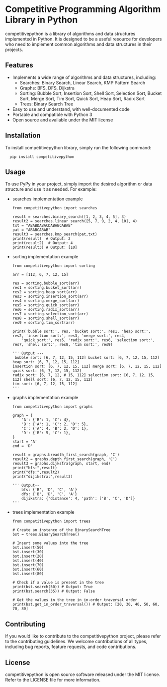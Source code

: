 # Competitive Programming Algorithm Library in Python

competitivepython is a library of algorithms and data structures implemented in Python. It is designed to be a useful resource for developers who need to implement common algorithms and data structures in their projects.

## Features

- Implements a wide range of algorithms and data structures, including:
  - Searches: Binary Search, Linear Search, KMP Pattern Search
  - Graphs: BFS, DFS, Dijkstra
  - Sorting: Bubble Sort, Insertion Sort, Shell Sort, Selection Sort, Bucket Sort, Merge Sort, Tim Sort, Quick Sort, Heap Sort, Radix Sort
  - Trees: Binary Search Tree
- Easy to use and understand, with well-documented code
- Portable and compatible with Python 3
- Open source and available under the MIT license

## Installation

To install competitivepython library, simply run the following command:

```
  pip install competitivepython
  ```

## Usage

To use PyPy in your project, simply import the desired algorithm or data structure and use it as needed. For example:

- searches implementation example
    ```
    from competitivepython import searches

    result = searches.binary_search([1, 2, 3, 4, 5], 3)
    result2 = searches.linear_search([5, 7, 9, 2, 4, 10], 4)
    txt = "ABABDABACDABABCABAB"
    pat = "ABABCABAB"
    result3 = searches.kmp_search(pat,txt)
    print(result)  # Output: 2
    print(result2)  # Output: 4
    print(result3) # Output: [10]
    ```

- sorting implementation example
    ```
    from competitivepython import sorting

    arr = [112, 6, 7, 12, 15]

    res = sorting.bubble_sort(arr)
    res1 = sorting.bucket_sort(arr)
    res2 = sorting.heap_sort(arr)
    res3 = sorting.insertion_sort(arr)
    res4 = sorting.merge_sort(arr)
    res5 = sorting.quick_sort(arr)
    res6 = sorting.radix_sort(arr)
    res7 = sorting.selection_sort(arr)
    res8 = sorting.shell_sort(arr)
    res9 = sorting.tim_sort(arr)

    print('bubble sort:', res, 'bucket sort:', res1, 'heap sort:', res2, 'insertion sort:', res3, 'merge sort:', res4,
        'quick sort:', res5, 'radix sort:', res6, 'selection sort:', res7, 'shell sort:', res8, 'tim sort:', res9)

    ''' Output --- 
     bubble sort: [6, 7, 12, 15, 112] bucket sort: [6, 7, 12, 15, 112] heap sort: [6, 7, 12, 15, 112] 
    insertion sort: [6, 7, 12, 15, 112] merge sort: [6, 7, 12, 15, 112] quick sort: [6, 7, 12, 15, 112] 
    radix sort: [6, 7, 12, # 15, 112] selection sort: [6, 7, 12, 15, 112] shell sort: [6, 7, 12, 15, 112] 
    tim sort: [6, 7, 12, 15, 112]
    '''
    ```

-  graphs implementation example
    ```
    from competitivepython import graphs

    graph = {
        'A': {'B': 1, 'C': 4},
        'B': {'A': 1, 'C': 2, 'D': 5},
        'C': {'A': 4, 'B': 2, 'D': 1},
        'D': {'B': 5, 'C': 1},
    }
    start = 'A'
    end = 'D'

    result = graphs.breadth_first_search(graph, 'C')
    result2 = graphs.depth_first_search(graph, 'C')
    result3 = graphs.dijkstra(graph, start, end)
    print("bfs:",result)
    print("dfs:",result2)
    print("dijikstra:",result3)

    ''' Output--
        bfs: {'B', 'D', 'C', 'A'}
        dfs: {'B', 'D', 'C', 'A'}
        dijikstra: {'distance': 4, 'path': ['B', 'C', 'D']}
    '''
    ```

- trees implementation example

    ```
    from competitivepython import trees

    # Create an instance of the BinarySearchTree
    bst = trees.BinarySearchTree()

    # Insert some values into the tree
    bst.insert(50)
    bst.insert(30)
    bst.insert(20)
    bst.insert(40)
    bst.insert(70)
    bst.insert(60)
    bst.insert(80)

    # Check if a value is present in the tree
    print(bst.search(50)) # Output: True
    print(bst.search(35)) # Output: False

    # Get the values in the tree in in-order traversal order
    print(bst.get_in_order_traversal()) # Output: [20, 30, 40, 50, 60, 70, 80]
    ```

## Contributing

If you would like to contribute to the competitivepython project, please refer to the contributing guidelines. We welcome contributions of all types, including bug reports, feature requests, and code contributions.

## License

competitivepython is open source software released under the MIT license. Refer to the LICENSE file for more information.
